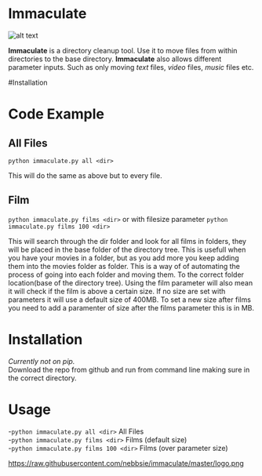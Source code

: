 # Immaculate

[logo]:https://raw.githubusercontent.com/nebbsie/immaculate/master/logo.png "Immaculate logo"
![alt text](https://raw.githubusercontent.com/nebbsie/immaculate/master/logo.png "Logo Title Text 1")

**Immaculate** is a directory cleanup tool. Use it to move files from within directories to the base directory. **Immaculate** also allows different parameter inputs. Such as only moving _text_ files, _video_ files, _music_ files etc.

#Installation

# Code Example
## All Files
`python immaculate.py all <dir>`

This will do the same as above but to every file.

## Film
`python immaculate.py films <dir>` or with filesize parameter  `python immaculate.py films 100 <dir>`

This will search through the dir folder and look for all films in folders, they will be placed in the base folder of the directory tree. This is usefull when you have your movies in a folder, but as you add more you keep adding them into the movies folder as folder. This is a way of of automating the process of going into each folder and moving them. To the correct folder location(base of the directory tree). Using the film parameter will also mean it will check if the film is above a certain size. If no size are set with parameters it will use a default size of 400MB. To set a new size after films you need to add a paramenter of size after the films parameter this is in MB.


# Installation
_Currently not on pip._  
Download the repo from github and run from command line making sure in the correct directory.

# Usage
-`python immaculate.py all <dir>` All Files    
-`python immaculate.py films <dir>` Films (default size)  
-`python immaculate.py films 100 <dir>` Films (over parameter size)  


https://raw.githubusercontent.com/nebbsie/immaculate/master/logo.png

